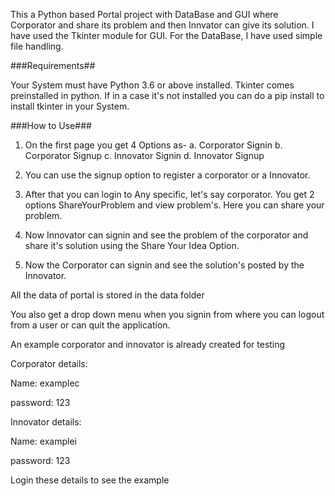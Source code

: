 
This a Python based Portal project with DataBase and GUI where
Corporator and share its problem and then Innvator can give
its solution.
I have used the Tkinter module for GUI.
For the DataBase, I have used simple file handling.

###Requirements##

Your System must have Python 3.6  or above installed.
Tkinter comes preinstalled in python. If in a case it's
not installed you can do a pip install to install tkinter
in your System.


###How to Use###

1. On the first page you get 4 Options as-
	a. Corporator Signin
	b. Corporator Signup
	c. Innovator Signin
	d. Innovator Signup

2. You can use the signup option to register a corporator
	or a Innovator.

3. After that you can login to Any specific, let's say
	corporator. You get 2 options ShareYourProblem and
	view problem's. Here you can share your problem.

4. Now Innovator can signin and see the problem of the 
	corporator and share it's solution using the Share
	Your Idea Option.

5. Now the Corporator can signin and see the solution's
	posted by the Innovator.

All the data of portal is stored in the data folder


You also get a drop down menu when you signin from where you 
can logout from a user or can quit the application.

An example corporator and innovator is already created for testing

Corporator details: 

Name: examplec

password: 123

Innovator details: 

Name: examplei

password: 123

Login these details to see the example
